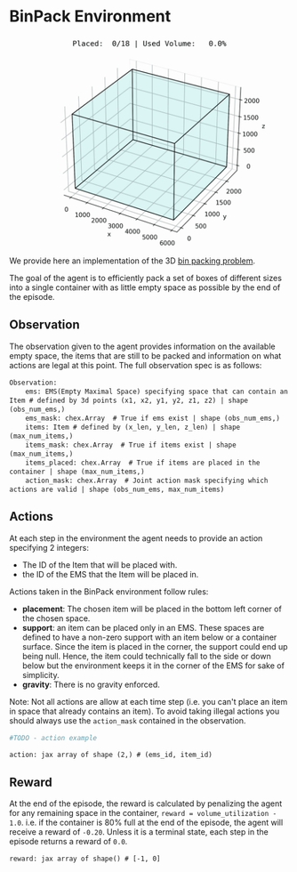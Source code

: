 # BinPack Environment

<p align="center">
        <img src="../../../../docs/img/binpack_example.gif" width="1000"/>
</p>

We provide here an implementation of the 3D [bin packing problem](https://en.wikipedia.org/wiki/Bin_packing_problem).

The goal of the agent is to efficiently pack a set of boxes of different sizes into a single container with
as little empty space as possible by the end of the episode.

## Observation
The observation given to the agent provides information on the available empty space, the items that
are still to be packed and information on what actions are legal at this point. The full observation
spec is as follows:

```
Observation:
    ems: EMS(Empty Maximal Space) specifying space that can contain an Item # defined by 3d points (x1, x2, y1, y2, z1, z2) | shape (obs_num_ems,)
    ems_mask: chex.Array  # True if ems exist | shape (obs_num_ems,)
    items: Item # defined by (x_len, y_len, z_len) | shape (max_num_items,)
    items_mask: chex.Array  # True if items exist | shape (max_num_items,)
    items_placed: chex.Array  # True if items are placed in the container | shape (max_num_items,)
    action_mask: chex.Array  # Joint action mask specifying which actions are valid | shape (obs_num_ems, max_num_items)
```

## Actions
At each step in the environment the agent needs to provide an action specifying 2 integers:
- The ID of the Item that will be placed with.
- the ID of the EMS that the Item will be placed in.

Actions taken in the BinPack environment follow rules:

- **placement**: The chosen item will be placed in the bottom left corner of the chosen space.
- **support**: an item can be placed only in an EMS. These spaces are defined to have a
non-zero support with an item below or a container surface. Since the item is placed in the corner,
the support could end up being null. Hence, the item could technically fall to the side or down
below but the environment keeps it in the corner of the EMS for sake of simplicity.
- **gravity**: There is no gravity enforced.

Note: Not all actions are allow at each time step (i.e. you can't place an item in
space that already contains an item). To avoid taking illegal actions you should always use the
`action_mask` contained in the observation.

```python
#TODO - action example
```

```
action: jax array of shape (2,) # (ems_id, item_id)
```

## Reward
At the end of the episode, the reward is calculated by penalizing the agent for any remaining space
in the container, `reward = volume_utilization - 1.0`.
i.e. if the container is 80% full at the end of the episode, the agent will receive
a reward of `-0.20`. Unless it is a terminal state, each step in the episode returns
a reward of `0.0`.

```
reward: jax array of shape() # [-1, 0]
```
